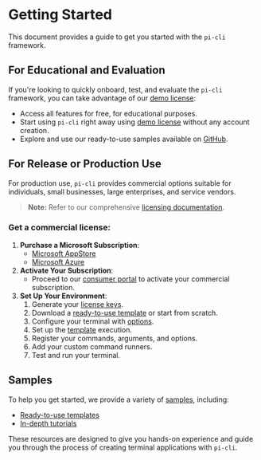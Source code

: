 # Getting Started
This document provides a guide to get you started with the `pi-cli` framework.

## For Educational and Evaluation
If you're looking to quickly onboard, test, and evaluate the `pi-cli` framework, you can take advantage of our [demo license](demo.md):

- Access all features for free, for educational purposes.
- Start using `pi-cli` right away using [demo license](demo.md) without any account creation.
- Explore and use our ready-to-use samples available on [GitHub](https://github.com/perpetualintelligence/docs/tree/main/samples).

## For Release or Production Use
For production use, `pi-cli` provides commercial options suitable for individuals, small businesses, large enterprises, and service vendors.

> **Note:** Refer to our comprehensive [licensing documentation](../licensing/intro.md).

### Get a commercial license:
1. **Purchase a Microsoft Subscription**: 
   - [Microsoft AppStore](../../buying/buyonmsappsource.md)
   - [Microsoft Azure](../../buying/buyonmsazure.md)
2. **Activate Your Subscription**: 
   - Proceed to our [consumer portal](https://www.consumer.perpetualintelligence.com/) to activate your commercial subscription.
3. **Set Up Your Environment**: 
   1. Generate your [license keys](../licensing/licensekeys.md).
   2. Download a [ready-to-use template](https://github.com/perpetualintelligence/docs/tree/main/samples/templates/terminal) or start from scratch.
   3. Configure your terminal with [options](../configuration-options.md).
   4. Set up the [template](templates.md) execution.
   5. Register your commands, arguments, and options.
   6. Add your custom command runners.
   7. Test and run your terminal.


## Samples
To help you get started, we provide a variety of [samples](samples.md), including:

- [Ready-to-use templates](https://github.com/perpetualintelligence/docs/tree/main/samples/templates/picli)
- [In-depth tutorials](https://github.com/perpetualintelligence/docs/tree/main/samples/tutorials/picli)

These resources are designed to give you hands-on experience and guide you through the process of creating terminal applications with `pi-cli`.
